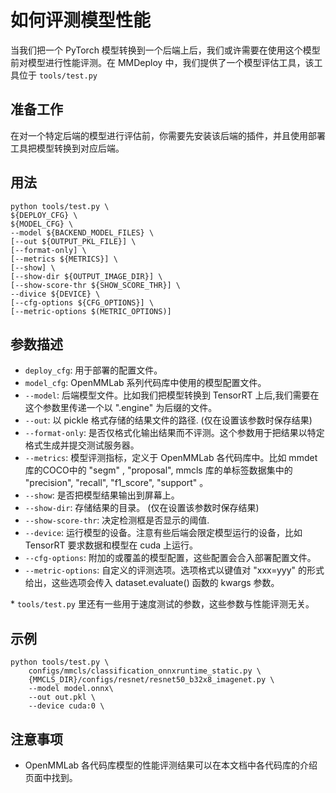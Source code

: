 # 如何评测模型性能

当我们把一个 PyTorch 模型转换到一个后端上后，我们或许需要在使用这个模型前对模型进行性能评测。在 MMDeploy 中，我们提供了一个模型评估工具，该工具位于 `tools/test.py`

## 准备工作

在对一个特定后端的模型进行评估前，你需要先安装该后端的插件，并且使用部署工具把模型转换到对应后端。

## 用法

```shell
python tools/test.py \
${DEPLOY_CFG} \
${MODEL_CFG} \
--model ${BACKEND_MODEL_FILES} \
[--out ${OUTPUT_PKL_FILE}] \
[--format-only] \
[--metrics ${METRICS}] \
[--show] \
[--show-dir ${OUTPUT_IMAGE_DIR}] \
[--show-score-thr ${SHOW_SCORE_THR}] \
--divice ${DEVICE} \
[--cfg-options ${CFG_OPTIONS}] \
[--metric-options $(METRIC_OPTIONS)]
```

## 参数描述

* `deploy_cfg`: 用于部署的配置文件。
* `model_cfg`: OpenMMLab 系列代码库中使用的模型配置文件。
* `--model`: 后端模型文件。比如我们把模型转换到 TensorRT 上后,我们需要在这个参数里传递一个以 ".engine" 为后缀的文件。
* `--out`:  以 pickle 格式存储的结果文件的路径. (仅在设置该参数时保存结果)
* `--format-only`: 是否仅格式化输出结果而不评测。这个参数用于把结果以特定格式生成并提交测试服务器。
* `--metrics`: 模型评测指标，定义于 OpenMMLab 各代码库中。比如 mmdet 库的COCO中的 "segm" , "proposal", mmcls 库的单标签数据集中的 "precision", "recall", "f1_score", "support"  。
* `--show`: 是否把模型结果输出到屏幕上。
* `--show-dir`: 存储结果的目录。 (仅在设置该参数时保存结果)
* `--show-score-thr`: 决定检测框是否显示的阈值.
* `--device`: 运行模型的设备。注意有些后端会限定模型运行的设备，比如 TensorRT 要求数据和模型在 cuda 上运行。
* `--cfg-options`: 附加的或覆盖的模型配置，这些配置会合入部署配置文件。
* `--metric-options`: 自定义的评测选项。选项格式以键值对 "xxx=yyy" 的形式给出，这些选项会传入 dataset.evaluate() 函数的 kwargs 参数。

\* `tools/test.py` 里还有一些用于速度测试的参数，这些参数与性能评测无关。

## 示例

```shell
python tools/test.py \
    configs/mmcls/classification_onnxruntime_static.py \
    {MMCLS_DIR}/configs/resnet/resnet50_b32x8_imagenet.py \
    --model model.onnx\
    --out out.pkl \
    --device cuda:0 \
```

## 注意事项

* OpenMMLab 各代码库模型的性能评测结果可以在本文档中各代码库的介绍页面中找到。
